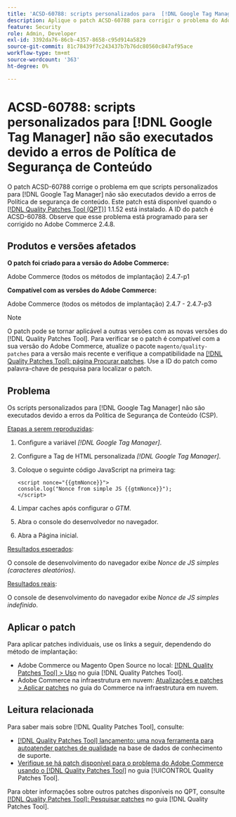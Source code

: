 ```yaml
---
title: 'ACSD-60788: scripts personalizados para  [!DNL Google Tag Manager]  não executados devido a erros de CSP'
description: Aplique o patch ACSD-60788 para corrigir o problema do Adobe Commerce em que os scripts personalizados para  [!DNL Google Tag Manager]  não são executados devido a erros de Política de Segurança de Conteúdo (CSP).
feature: Security
role: Admin, Developer
exl-id: 3392da76-86cb-4357-8658-c95d914a5829
source-git-commit: 81c78439f7c243437b7b76dc80560c847af95ace
workflow-type: tm+mt
source-wordcount: '363'
ht-degree: 0%

---
```


# ACSD-60788: scripts personalizados para [!DNL Google Tag Manager] não são executados devido a erros de Política de Segurança de Conteúdo

O patch ACSD-60788 corrige o problema em que scripts personalizados para [!DNL Google Tag Manager] não são executados devido a erros de Política de segurança de conteúdo. Este patch está disponível quando o [[!DNL Quality Patches Tool (QPT)]](https://experienceleague.adobe.com/pt-br/docs/commerce-knowledge-base/kb/announcements/commerce-announcements/magento-quality-patches-released-new-tool-to-self-serve-quality-patches) 1.1.52 está instalado. A ID do patch é ACSD-60788. Observe que esse problema está programado para ser corrigido no Adobe Commerce 2.4.8.

## Produtos e versões afetados

**O patch foi criado para a versão do Adobe Commerce:**

Adobe Commerce (todos os métodos de implantação) 2.4.7-p1

**Compatível com as versões do Adobe Commerce:**

Adobe Commerce (todos os métodos de implantação) 2.4.7 - 2.4.7-p3

>[!NOTE]
>
>O patch pode se tornar aplicável a outras versões com as novas versões do [!DNL Quality Patches Tool]. Para verificar se o patch é compatível com a sua versão do Adobe Commerce, atualize o pacote `magento/quality-patches` para a versão mais recente e verifique a compatibilidade na [[!DNL Quality Patches Tool]: página Procurar patches](https://experienceleague.adobe.com/tools/commerce-quality-patches/index.html?lang=pt-BR). Use a ID do patch como palavra-chave de pesquisa para localizar o patch.

## Problema

Os scripts personalizados para [!DNL Google Tag Manager] não são executados devido a erros da Política de Segurança de Conteúdo (CSP).

<u>Etapas a serem reproduzidas</u>:

1. Configure a variável *[!DNL Google Tag Manager]*.
1. Configure a Tag de HTML personalizada *[!DNL Google Tag Manager]*.
1. Coloque o seguinte código JavaScript na primeira tag:

   ```
   <script nonce="{{gtmNonce}}">
   console.log("Nonce from simple JS {{gtmNonce}}");
   </script>
   ```

1. Limpar caches após configurar o *GTM*.
1. Abra o console do desenvolvedor no navegador.
1. Abra a Página inicial.

<u>Resultados esperados</u>:

O console de desenvolvimento do navegador exibe *Nonce de JS simples (caracteres aleatórios)*.

<u>Resultados reais</u>:

O console de desenvolvimento do navegador exibe *Nonce de JS simples indefinido*.

## Aplicar o patch

Para aplicar patches individuais, use os links a seguir, dependendo do método de implantação:

* Adobe Commerce ou Magento Open Source no local: [[!DNL Quality Patches Tool] > Uso](/help/tools/quality-patches-tool/usage.md) no guia [!DNL Quality Patches Tool].
* Adobe Commerce na infraestrutura em nuvem: [Atualizações e patches > Aplicar patches](https://experienceleague.adobe.com/docs/commerce-cloud-service/user-guide/develop/upgrade/apply-patches.html?lang=pt-BR) no guia do Commerce na infraestrutura em nuvem.

## Leitura relacionada

Para saber mais sobre [!DNL Quality Patches Tool], consulte:

* [[!DNL Quality Patches Tool] lançamento: uma nova ferramenta para autoatender patches de qualidade](https://experienceleague.adobe.com/pt-br/docs/commerce-knowledge-base/kb/announcements/commerce-announcements/magento-quality-patches-released-new-tool-to-self-serve-quality-patches) na base de dados de conhecimento de suporte.
* [Verifique se há patch disponível para o problema do Adobe Commerce usando o  [!DNL Quality Patches Tool]](/help/tools/quality-patches-tool/patches-available-in-qpt/check-patch-for-magento-issue-with-magento-quality-patches.md) no guia [!UICONTROL Quality Patches Tool].


Para obter informações sobre outros patches disponíveis no QPT, consulte [[!DNL Quality Patches Tool]: Pesquisar patches](https://experienceleague.adobe.com/tools/commerce-quality-patches/index.html?lang=pt-BR) no guia [!DNL Quality Patches Tool].
